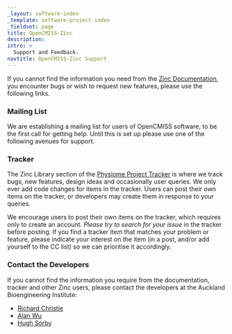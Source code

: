 ```yaml
---
_layout: software-index
_template: software-project-index
_fieldset: page
title: OpenCMISS-Zinc
description:
intro: >
  Support and Feedback.
navtitle: OpenCMISS-Zinc Support
---
```


If you cannot find the information you need from the [Zinc Documentation](..), you encounter bugs or wish to request new features, please use the following links.

### Mailing List

We are establishing a mailing list for users of OpenCMISS software, to be the first call for getting help. Until this is set up please use one of the following avenues for support.

### Tracker

The Zinc Library section of the [Physiome Project Tracker](https://tracker.physiomeproject.org/buglist.cgi?query_format=advanced&bug_status=NEW&bug_status=ASSIGNED&bug_status=REOPENED&product=Zinc%20library) is where we track bugs, new features, design ideas and occasionally user queries. We only ever add code changes for items in the tracker. Users can post their own items on the tracker, or developers may create them in response to your queries.

We encourage users to post their own items on the tracker, which requires only to create an account. *Please try to search for your issue* in the tracker before posting. If you find a tracker item that matches your problem or feature, please indicate your interest on the item (in a post, and/or add yourself to the CC list) so we can prioritise it accordingly.

### Contact the Developers
 
If you cannot find the information you require from the documentation, tracker and other Zinc users, please contact the developers at the Auckland Bioengineering Institute:

- [Richard Christie]( http://www.abi.auckland.ac.nz/en/about/our-people/researchers/richard-christie.html)
- [Alan Wu]( http://www.abi.auckland.ac.nz/en/about/our-people/researchers/alan-wu.html)
- [Hugh Sorby]( http://www.abi.auckland.ac.nz/en/about/our-people/researchers/hugh-sorby.html)

